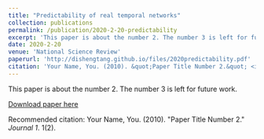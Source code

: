 ```yaml
---
title: "Predictability of real temporal networks"
collection: publications
permalink: /publication/2020-2-20-predictability
excerpt: 'This paper is about the number 2. The number 3 is left for future work.'
date: 2020-2-20
venue: 'National Science Review'
paperurl: 'http://dishengtang.github.io/files/2020predictability.pdf'
citation: 'Your Name, You. (2010). &quot;Paper Title Number 2.&quot; <i>Journal 1</i>. 1(2).'
---
```

This paper is about the number 2. The number 3 is left for future work.

[Download paper here](http://dishengtang.github.io/files/2020predictability.pdf)

Recommended citation: Your Name, You. (2010). "Paper Title Number 2." <i>Journal 1</i>. 1(2).
